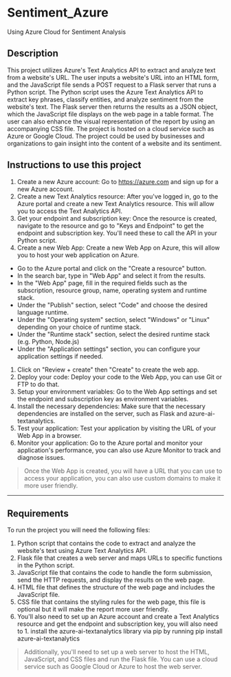 # Sentiment_Azure
Using Azure Cloud for Sentiment Analysis

## Description

This project utilizes Azure's Text Analytics API to extract and analyze text from a website's URL. The user inputs a website's URL into an HTML form, and the JavaScript file sends a POST request to a Flask server that runs a Python script. The Python script uses the Azure Text Analytics API to extract key phrases, classify entities, and analyze sentiment from the website's text. The Flask server then returns the results as a JSON object, which the JavaScript file displays on the web page in a table format. The user can also enhance the visual representation of the report by using an accompanying CSS file. The project is hosted on a cloud service such as Azure or Google Cloud. The project could be used by businesses and organizations to gain insight into the content of a website and its sentiment.


## Instructions to use this project

1. Create a new Azure account: Go to https://azure.com and sign up for a new Azure account.
1. Create a new Text Analytics resource: After you've logged in, go to the Azure portal and create a new Text Analytics resource. This will allow you to access the Text Analytics API.
1. Get your endpoint and subscription key: Once the resource is created, navigate to the resource and go to "Keys and Endpoint" to get the endpoint and subscription key. You'll need these to call the API in your Python script.
1. Create a new Web App: Create a new Web App on Azure, this will allow you to host your web application on Azure.
* Go to the Azure portal and click on the "Create a resource" button.
* In the search bar, type in "Web App" and select it from the results.
* In the "Web App" page, fill in the required fields such as the subscription, resource group, name, operating system and runtime stack.
* Under the "Publish" section, select "Code" and choose the desired language runtime.
* Under the "Operating system" section, select "Windows" or "Linux" depending on your choice of runtime stack.
* Under the "Runtime stack" section, select the desired runtime stack (e.g. Python, Node.js)
* Under the "Application settings" section, you can configure your application settings if needed.

1. Click on "Review + create" then "Create" to create the web app.
1. Deploy your code: Deploy your code to the Web App, you can use Git or FTP to do that.
1. Setup your environment variables: Go to the Web App settings and set the endpoint and subscription key as environment variables.
1. Install the necessary dependencies: Make sure that the necessary dependencies are installed on the server, such as Flask and azure-ai-textanalytics.
1. Test your application: Test your application by visiting the URL of your Web App in a browser.
1. Monitor your application: Go to the Azure portal and monitor your application's performance, you can also use Azure Monitor to track and diagnose issues.

> Once the Web App is created, you will have a URL that you can use to access your application, you can also use custom domains to make it more user friendly.

---

## Requirements

To run the project you will need the following files:

1. Python script that contains the code to extract and analyze the website's text using Azure Text Analytics API.
1. Flask file that creates a web server and maps URLs to specific functions in the Python script.
1. JavaScript file that contains the code to handle the form submission, send the HTTP requests, and display the results on the web page.
1. HTML file that defines the structure of the web page and includes the JavaScript file.
1. CSS file that contains the styling rules for the web page, this file is optional but it will make the report more user friendly.
1. You'll also need to set up an Azure account and create a Text Analytics resource and get the endpoint and subscription key, you will also need to 1. install the azure-ai-textanalytics library via pip by running pip install azure-ai-textanalytics

> Additionally, you'll need to set up a web server to host the HTML, JavaScript, and CSS files and run the Flask file. You can use a cloud service such as Google Cloud or Azure to host the web server.
